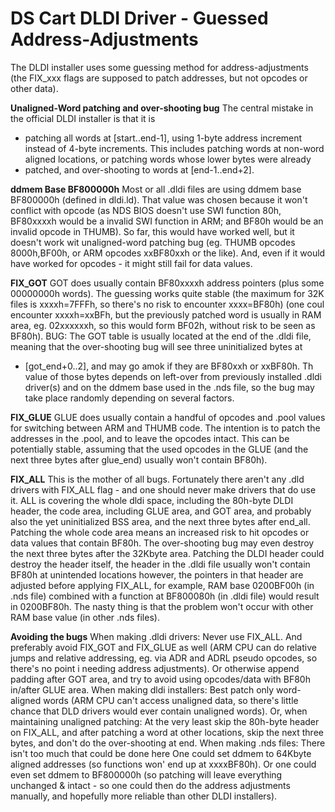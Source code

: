 # DS Cart DLDI Driver - Guessed Address-Adjustments


The DLDI installer uses some guessing method for address-adjustments
(the FIX_xxx flags are supposed to patch addresses, but not opcodes or
other data).

**Unaligned-Word patching and over-shooting bug**
The central mistake in the official DLDI installer is that it is
- patching all words at \[start..end-1\], using 1-byte address increment
instead of 4-byte increments. This includes patching words at non-word
aligned locations, or patching words whose lower bytes were already
- patched, and over-shooting to words at \[end-1..end+2\].

**ddmem Base BF800000h**
Most or all .dldi files are using ddmem base BF800000h (defined in
dldi.ld). That value was chosen because it won\'t conflict with opcode
(as NDS BIOS doesn\'t use SWI function 80h, BF80xxxxh would be a
invalid SWI function in ARM; and BF80h would be an invalid opcode in
THUMB).
So far, this would have worked well, but it doesn\'t work wit
unaligned-word patching bug (eg. THUMB opcodes 8000h,BF00h, or ARM
opcodes xxBF80xxh or the like). And, even if it would have worked for
opcodes - it might still fail for data values.

**FIX_GOT**
GOT does usually contain BF80xxxxh address pointers (plus some 00000000h
words). The guessing works quite stable (the maximum for 32K files is
xxxxh=7FFFh, so there\'s no risk to encounter xxxx=BF80h) (one coul
encounter xxxxh=xxBFh, but the previously patched word is usually in RAM
area, eg. 02xxxxxxh, so this would form BF02h, without risk to be seen
as BF80h).
BUG: The GOT table is usually located at the end of the .dldi file,
meaning that the over-shooting bug will see three uninitialized bytes at
- \[got_end+0..2\], and may go amok if they are BF80xxh or xxBF80h. Th
value of those bytes depends on left-over from previously installed
.dldi driver(s) and on the ddmem base used in the .nds file, so the bug
may take place randomly depending on several factors.

**FIX_GLUE**
GLUE does usually contain a handful of opcodes and .pool values for
switching between ARM and THUMB code. The intention is to patch the
addresses in the .pool, and to leave the opcodes intact. This can be
potentially stable, assuming that the used opcodes in the GLUE (and the
next three bytes after glue_end) usually won\'t contain BF80h).

**FIX_ALL**
This is the mother of all bugs. Fortunately there aren\'t any .dld
drivers with FIX_ALL flag - and one should never make drivers that do
use it.
ALL is covering the whole dldi space, including the 80h-byte DLDI
header, the code area, including GLUE area, and GOT area, and probably
also the yet uninitialized BSS area, and the next three bytes after
end_all.
Patching the whole code area means an increased risk to hit opcodes or
data values that contain BF80h. The over-shooting bug may even destroy
the next three bytes after the 32Kbyte area.
Patching the DLDI header could destroy the header itself, the header in
the .dldi file usually won\'t contain BF80h at unintended locations
however, the pointers in that header are adjusted before applying
FIX_ALL, for example, RAM base 0200BF00h (in .nds file) combined with a
function at BF800080h (in .dldi file) would result in 0200BF80h. The
nasty thing is that the problem won\'t occur with other RAM base value
(in other .nds files).

**Avoiding the bugs**
When making .dldi drivers: Never use FIX_ALL. And preferably avoid
FIX_GOT and FIX_GLUE as well (ARM CPU can do relative jumps and relative
addressing, eg. via ADR and ADRL pseudo opcodes, so there\'s no point i
needing address adjustments). Or otherwise append padding after GOT
area, and try to avoid using opcodes/data with BF80h in/after GLUE
area.
When making dldi installers: Best patch only word-aligned words (ARM CPU
can\'t access unaligned data, so there\'s little chance that DLD
drivers would ever contain unaligned words). Or, when maintaining
unaligned patching: At the very least skip the 80h-byte header on
FIX_ALL, and after patching a word at other locations, skip the next
three bytes, and don\'t do the over-shooting at end.
When making .nds files: There isn\'t too much that could be done here
One could set ddmem to 64Kbyte aligned addresses (so functions won\'
end up at xxxxBF80h). Or one could even set ddmem to BF800000h (so
patching will leave everything unchanged & intact - so one could then do
the address adjustments manually, and hopefully more reliable than other
DLDI installers).



